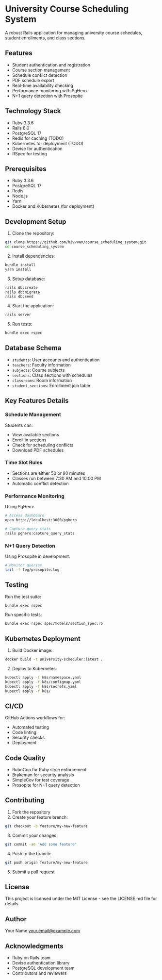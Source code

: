 # University Course Scheduling System

A robust Rails application for managing university course schedules, student enrollments, and class sections.

## Features

- Student authentication and registration
- Course section management
- Schedule conflict detection
- PDF schedule export
- Real-time availability checking
- Performance monitoring with PgHero
- N+1 query detection with Prosopite

## Technology Stack

- Ruby 3.3.6
- Rails 8.0
- PostgreSQL 17
- Redis for caching (TODO)
- Kubernetes for deployment (TODO)
- Devise for authentication
- RSpec for testing

## Prerequisites

- Ruby 3.3.6
- PostgreSQL 17
- Redis
- Node.js
- Yarn
- Docker and Kubernetes (for deployment)

## Development Setup

1. Clone the repository:
```bash
git clone https://github.com/hivvvan/course_scheduling_system.git
cd course_scheduling_system
```

2. Install dependencies:
```bash
bundle install
yarn install
```

3. Setup database:
```bash
rails db:create
rails db:migrate
rails db:seed
```

4. Start the application:
```bash
rails server
```

5. Run tests:
```bash
bundle exec rspec
```

## Database Schema

- `students`: User accounts and authentication
- `teachers`: Faculty information
- `subjects`: Course subjects
- `sections`: Class sections with schedules
- `classrooms`: Room information
- `student_sections`: Enrollment join table

## Key Features Details

### Schedule Management

Students can:
- View available sections
- Enroll in sections
- Check for scheduling conflicts
- Download PDF schedules

### Time Slot Rules

- Sections are either 50 or 80 minutes
- Classes run between 7:30 AM and 10:00 PM
- Automatic conflict detection

### Performance Monitoring

Using PgHero:
```bash
# Access dashboard
open http://localhost:3000/pghero

# Capture query stats
rails pghero:capture_query_stats
```

### N+1 Query Detection

Using Prosopite in development:
```bash
# Monitor queries
tail -f log/prosopite.log
```

## Testing

Run the test suite:
```bash
bundle exec rspec
```

Run specific tests:
```bash
bundle exec rspec spec/models/section_spec.rb
```

## Kubernetes Deployment

1. Build Docker image:
```bash
docker build -t university-scheduler:latest .
```

2. Deploy to Kubernetes:
```bash
kubectl apply -f k8s/namespace.yaml
kubectl apply -f k8s/configmap.yaml
kubectl apply -f k8s/secrets.yaml
kubectl apply -f k8s/
```

## CI/CD

GitHub Actions workflows for:
- Automated testing
- Code linting
- Security checks
- Deployment

## Code Quality

- RuboCop for Ruby style enforcement
- Brakeman for security analysis
- SimpleCov for test coverage
- Prosopite for N+1 query detection

## Contributing

1. Fork the repository
2. Create your feature branch:
```bash
git checkout -b feature/my-new-feature
```
3. Commit your changes:
```bash
git commit -am 'Add some feature'
```
4. Push to the branch:
```bash
git push origin feature/my-new-feature
```
5. Submit a pull request

## License

This project is licensed under the MIT License - see the LICENSE.md file for details.

## Author

Your Name <your.email@example.com>

## Acknowledgments

- Ruby on Rails team
- Devise authentication library
- PostgreSQL development team
- Contributors and reviewers